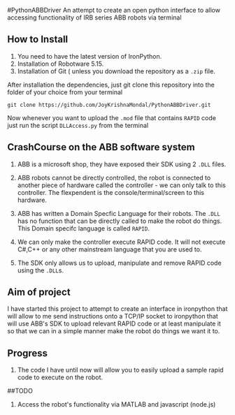#PythonABBDriver
An attempt to create an open python interface to allow accessing functionality of IRB series ABB robots via terminal

## How to Install

1. You need to have the latest version of IronPython.
2. Installation of Robotware 5.15.
3. Installation of Git ( unless you download the repository as a <code>.zip</code> file.

After installation the dependencies, just git clone this repository into the folder of your choice from your terminal

```
git clone https://github.com/JoyKrishnaMondal/PythonABBDriver.git
```

Now whenever you want to upload the <code>.mod</code> file that contains <code>RAPID</code> code just run the script <code>DLLAccess.py</code> from the terminal


## CrashCourse on the ABB software system

1. ABB is a microsoft shop, they have exposed their SDK using 2 <code>.DLL</code> files.

2. ABB robots cannot be directly controlled, the robot is connected to another piece of hardware called the controller - we can only talk to this controller. The flexpendent is the console/terminal/screen to this hardware.

3. ABB has written a Domain Specfic Language for their robots. The <code>.DLL</code> has no function that can be directly called to make the robot do things. This Domain specifc language is called <code>RAPID</code>.


4. We can only make the controller execute RAPID code. It will not execute C#,C++ or any other mainstream language that you are used to.

5. The SDK only allows us to upload, manipulate and remove RAPID code using the <code>.DLL</code>s.

## Aim of project

I have started this project to attempt to create an interface in ironpython that will allow to me send instructions onto a TCP/IP socket to ironpython that will use ABB's SDK to upload relevant RAPID code or at least manipulate it so that we can in a simple manner make the robot do things we want it to.

## Progress

1. The code I have until now will allow you to easily upload a sample rapid code to execute on the robot.


##TODO

1. Access the robot's functionality via MATLAB and javascript (node.js)






